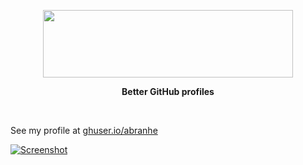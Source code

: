 <p align="center">
  <a href="https://ghuser.io">
    <img src="https://cdn.jsdelivr.net/gh/ghuser-io/ghuser.io@f44119258dfeade99c800232044cf7c3e3a91982/docs/logo.png"
         width="400" height="108" />
  </a>
</p>
<p align="center">
  <b>Better GitHub profiles</b>
</p>
<br />

See my profile at [ghuser.io/abranhe][abranhe]

[![Screenshot][screenshot]][abranhe]

[abranhe]: https://ghuser.io/abranhe
[screenshot]: https://cdn.abranhe.com/projects/ghuser-settings/screenshot.png

